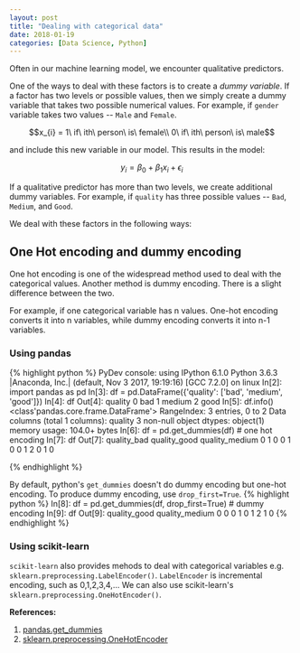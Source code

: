 ```yaml
---
layout: post
title: "Dealing with categorical data"
date: 2018-01-19
categories: [Data Science, Python]
---
```


Often in our machine learning model, we encounter qualitative predictors.

One of the ways to deal with these factors is to create a *dummy variable*. If a factor has two levels or possible values, then we simply create a dummy variable that takes two possible numerical values. For example, if `gender` variable takes two values -- `Male` and `Female`.

$$x_{i} = 1\ if\ ith\ person\ is\ female\\
0\ if\ ith\ person\ is\ male$$

and include this new variable in our model. This results in the model:

$$y_{i} = \beta_{0} + \beta_{1}x_{i} + \epsilon_{i}$$

If a qualitative predictor has more than two levels, we create additional dummy variables. For example, if `quality` has three possible values -- `Bad`, `Medium`, and `Good`.

We deal with these factors in the following ways:

## One Hot encoding and dummy encoding

One hot encoding is one of the widespread method used to deal with the categorical values. Another method is dummy encoding. There is a slight difference between the two.

For example, if one categorical variable has n values. One-hot encoding converts it into n variables, while dummy encoding converts it into n-1 variables.


### Using pandas

{% highlight python %}
PyDev console: using IPython 6.1.0
Python 3.6.3 |Anaconda, Inc.| (default, Nov  3 2017, 19:19:16) 
[GCC 7.2.0] on linux
In[2]: import pandas as pd
In[3]: df = pd.DataFrame({'quality': ['bad', 'medium', 'good']})
In[4]: df
Out[4]: 
  quality
0     bad
1  medium
2    good
In[5]: df.info()
<class'pandas.core.frame.DataFrame'>
RangeIndex: 3 entries, 0 to 2
Data columns (total 1 columns):
quality    3 non-null object
dtypes: object(1)
memory usage: 104.0+ bytes
In[6]: df = pd.get_dummies(df)  # one hot encoding
In[7]: df
Out[7]: 
   quality_bad  quality_good  quality_medium
0            1             0               0
1            0             0               1
2            0             1               0

{% endhighlight %}

By default, python's `get_dummies` doesn't do dummy encoding but one-hot encoding. To produce dummy encoding, use `drop_first=True`.
{% highlight python %}
In[8]: df = pd.get_dummies(df, drop_first=True)  # dummy encoding
In[9]: df
Out[9]: 
   quality_good  quality_medium
0             0               0
1             0               1
2             1               0
{% endhighlight %}

### Using scikit-learn

`scikit-learn` also provides mehods to deal with categorical variables e.g. `sklearn.preprocessing.LabelEncoder()`. `LabelEncoder` is incremental encoding, such as 0,1,2,3,4,... We can also use scikit-learn's `sklearn.preprocessing.OneHotEncoder()`.


**References:**  
1. [pandas.get_dummies](https://pandas.pydata.org/pandas-docs/stable/generated/pandas.get_dummies.html)
2. [sklearn.preprocessing.OneHotEncoder](http://scikit-learn.org/stable/modules/generated/sklearn.preprocessing.OneHotEncoder.html)
